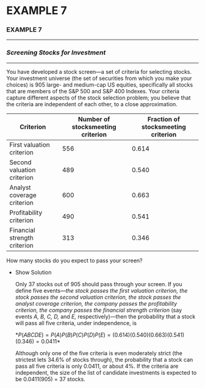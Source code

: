 # EXAMPLE 7

<aside>

### EXAMPLE 7

---

### ***Screening Stocks for Investment***

---

You have developed a stock screen—a set of criteria for selecting stocks. Your investment universe (the set of securities from which you make your choices) is 905 large- and medium-cap US equities, specifically all stocks that are members of the S&P 500 and S&P 400 Indexes. Your criteria capture different aspects of the stock selection problem; you believe that the criteria are independent of each other, to a close approximation.

| **Criterion** | **Number of stocksmeeting criterion** | **Fraction of stocksmeeting criterion** |
| --- | --- | --- |
| First valuation criterion | 556 | 0.614 |
| Second valuation criterion | 489 | 0.540 |
| Analyst coverage criterion | 600 | 0.663 |
| Profitability criterion | 490 | 0.541 |
| Financial strength criterion | 313 | 0.346 |

How many stocks do you expect to pass your screen?

- Show Solution
    
    <aside>
    
    Only 37 stocks out of 905 should pass through your screen. If you define five events—*the stock passes the first valuation criterion, the stock passes the second valuation criterion, the stock passes the analyst coverage criterion, the company passes the profitability criterion, the company passes the financial strength criterion* (say events *A, B, C, D,* and *E,* respectively)—then the probability that a stock will pass all five criteria, under independence, is
    
    $*P(ABCDE) = P(A)P(B)P(C)P(D)P(E) = (0.614)(0.540)(0.663)(0.541)(0.346) = 0.0411*$
    
    Although only one of the five criteria is even moderately strict (the strictest lets 34.6% of stocks through), the probability that a stock can pass all five criteria is only 0.0411, or about 4%. If the criteria are independent, the size of the list of candidate investments is expected to be 0.0411(905) = 37 stocks.
    
    </aside>
    
</aside>